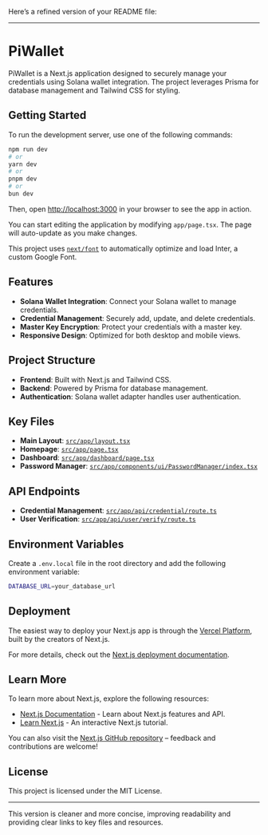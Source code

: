Here’s a refined version of your README file:

---

# PiWallet

PiWallet is a Next.js application designed to securely manage your credentials using Solana wallet integration. The project leverages Prisma for database management and Tailwind CSS for styling.

## Getting Started

To run the development server, use one of the following commands:

```bash
npm run dev
# or
yarn dev
# or
pnpm dev
# or
bun dev
```

Then, open [http://localhost:3000](http://localhost:3000) in your browser to see the app in action.

You can start editing the application by modifying `app/page.tsx`. The page will auto-update as you make changes.

This project uses [`next/font`](https://nextjs.org/docs/basic-features/font-optimization) to automatically optimize and load Inter, a custom Google Font.

## Features

- **Solana Wallet Integration**: Connect your Solana wallet to manage credentials.
- **Credential Management**: Securely add, update, and delete credentials.
- **Master Key Encryption**: Protect your credentials with a master key.
- **Responsive Design**: Optimized for both desktop and mobile views.

## Project Structure

- **Frontend**: Built with Next.js and Tailwind CSS.
- **Backend**: Powered by Prisma for database management.
- **Authentication**: Solana wallet adapter handles user authentication.

## Key Files

- **Main Layout**: [`src/app/layout.tsx`](src/app/layout.tsx)
- **Homepage**: [`src/app/page.tsx`](src/app/page.tsx)
- **Dashboard**: [`src/app/dashboard/page.tsx`](src/app/dashboard/page.tsx)
- **Password Manager**: [`src/app/components/ui/PasswordManager/index.tsx`](src/app/components/ui/PasswordManager/index.tsx)

## API Endpoints

- **Credential Management**: [`src/app/api/credential/route.ts`](src/app/api/credential/route.ts)
- **User Verification**: [`src/app/api/user/verify/route.ts`](src/app/api/user/verify/route.ts)

## Environment Variables

Create a `.env.local` file in the root directory and add the following environment variable:

```bash
DATABASE_URL=your_database_url
```

## Deployment

The easiest way to deploy your Next.js app is through the [Vercel Platform](https://vercel.com/new?utm_medium=default-template&filter=next.js&utm_source=create-next-app&utm_campaign=create-next-app-readme), built by the creators of Next.js.

For more details, check out the [Next.js deployment documentation](https://nextjs.org/docs/deployment).

## Learn More

To learn more about Next.js, explore the following resources:

- [Next.js Documentation](https://nextjs.org/docs) - Learn about Next.js features and API.
- [Learn Next.js](https://nextjs.org/learn) - An interactive Next.js tutorial.

You can also visit the [Next.js GitHub repository](https://github.com/vercel/next.js/) – feedback and contributions are welcome!

## License

This project is licensed under the MIT License.

---

This version is cleaner and more concise, improving readability and providing clear links to key files and resources.